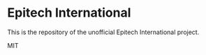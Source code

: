 Epitech International
=========

This is the repository of the unofficial Epitech International project.

MIT
